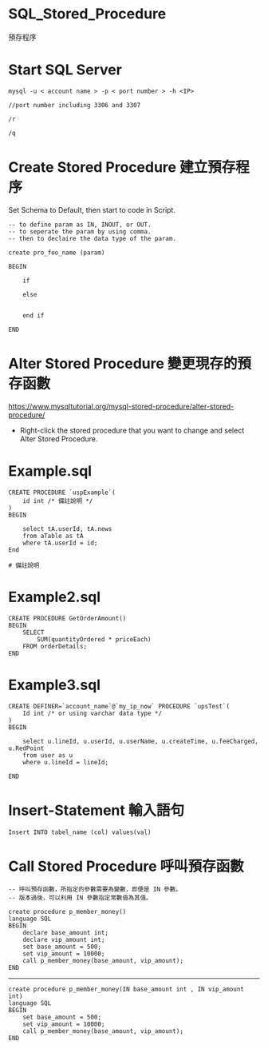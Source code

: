 # SQL_Stored_Procedure
預存程序

# Start SQL Server

    mysql -u < account name > -p < port number > -h <IP>
    
    //port number including 3306 and 3307 
    
    /r
    
    /q


# Create Stored Procedure 建立預存程序

  Set Schema to Default, then start to code in Script.

    -- to define param as IN, INOUT, or OUT.
    -- to seperate the param by using comma.
    -- then to declaire the data type of the param.

    create pro_foo_name (param)

    BEGIN

        if 

        else


        end if

    END
    
# Alter Stored Procedure 變更現存的預存函數

 https://www.mysqltutorial.org/mysql-stored-procedure/alter-stored-procedure/
 
* Right-click the stored procedure that you want to change and select Alter Stored Procedure.
    
# Example.sql

    CREATE PROCEDURE `uspExample`(
        id int /* 備註說明 */
    )
    BEGIN

        select tA.userId, tA.news
        from aTable as tA
        where tA.userId = id;
    End
    
    # 備註說明
    
    
# Example2.sql

    CREATE PROCEDURE GetOrderAmount()
    BEGIN
        SELECT 
            SUM(quantityOrdered * priceEach) 
        FROM orderDetails;
    END
    
# Example3.sql 

    CREATE DEFINER=`account_name`@`my_ip_now` PROCEDURE `upsTest`(
        Id int /* or using varchar data type */
    )
    BEGIN

        select u.lineId, u.userId, u.userName, u.createTime, u.feeCharged, u.RedPoint 
        from user as u
        where u.lineId = lineId;

    END
    
# Insert-Statement 輸入語句

    Insert INTO tabel_name (col) values(val)
    
    
# Call Stored Procedure 呼叫預存函數

    -- 呼叫預存函數，所指定的參數需要為變數，即便是 IN 參數。
    -- 版本過後，可以利用 IN 參數指定常數值為其值。

    create procedure p_member_money() 
    language SQL
    BEGIN
        declare base_amount int;
        declare vip_amount int;
        set base_amount = 500;
        set vip_amount = 10000;
        call p_member_money(base_amount, vip_amount); 
    END


-------------------------------------------------

    create procedure p_member_money(IN base_amount int , IN vip_amount int) 
    language SQL
    BEGIN
        set base_amount = 500;
        set vip_amount = 10000;
        call p_member_money(base_amount, vip_amount); 
    END
